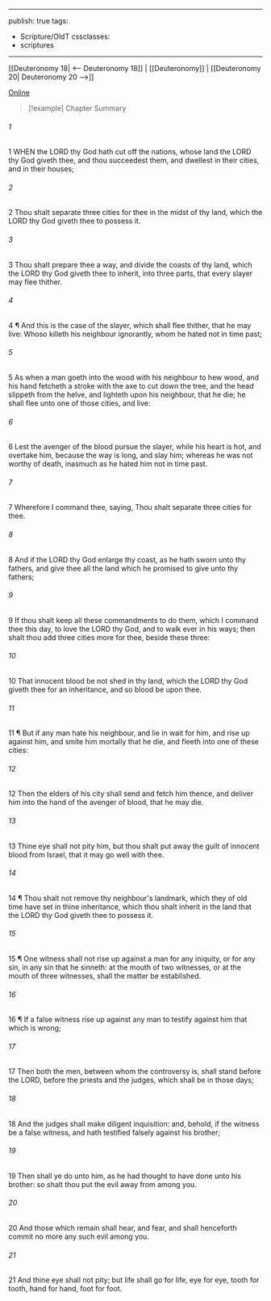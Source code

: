 

---
publish: true
tags:
  - Scripture/OldT
cssclasses:
  - scriptures
---
[[Deuteronomy 18| <-- Deuteronomy 18]] | [[Deuteronomy]] | [[Deuteronomy 20| Deuteronomy 20 -->]]

[Online](https://churchofjesuschrist.org/study/scriptures/ot/deut/19?lang=eng)

>[!example] Chapter Summary
>
###### 1
1 WHEN the LORD thy God hath cut off the nations, whose land the LORD thy God giveth thee, and thou succeedest them, and dwellest in their cities, and in their houses;
###### 2
2 Thou shalt separate three cities for thee in the midst of thy land, which the LORD thy God giveth thee to possess it.
###### 3
3 Thou shalt prepare thee a way, and divide the coasts of thy land, which the LORD thy God giveth thee to inherit, into three parts, that every slayer may flee thither.
###### 4
4 ¶ And this is the case of the slayer, which shall flee thither, that he may live: Whoso killeth his neighbour ignorantly, whom he hated not in time past;
###### 5
5 As when a man goeth into the wood with his neighbour to hew wood, and his hand fetcheth a stroke with the axe to cut down the tree, and the head slippeth from the helve, and lighteth upon his neighbour, that he die; he shall flee unto one of those cities, and live:
###### 6
6 Lest the avenger of the blood pursue the slayer, while his heart is hot, and overtake him, because the way is long, and slay him; whereas he was not worthy of death, inasmuch as he hated him not in time past.
###### 7
7 Wherefore I command thee, saying, Thou shalt separate three cities for thee.
###### 8
8 And if the LORD thy God enlarge thy coast, as he hath sworn unto thy fathers, and give thee all the land which he promised to give unto thy fathers;
###### 9
9 If thou shalt keep all these commandments to do them, which I command thee this day, to love the LORD thy God, and to walk ever in his ways; then shalt thou add three cities more for thee, beside these three:
###### 10
10 That innocent blood be not shed in thy land, which the LORD thy God giveth thee for an inheritance, and so blood be upon thee.
###### 11
11 ¶ But if any man hate his neighbour, and lie in wait for him, and rise up against him, and smite him mortally that he die, and fleeth into one of these cities:
###### 12
12 Then the elders of his city shall send and fetch him thence, and deliver him into the hand of the avenger of blood, that he may die.
###### 13
13 Thine eye shall not pity him, but thou shalt put away the guilt of innocent blood from Israel, that it may go well with thee.
###### 14
14 ¶ Thou shalt not remove thy neighbour's landmark, which they of old time have set in thine inheritance, which thou shalt inherit in the land that the LORD thy God giveth thee to possess it.
###### 15
15 ¶ One witness shall not rise up against a man for any iniquity, or for any sin, in any sin that he sinneth: at the mouth of two witnesses, or at the mouth of three witnesses, shall the matter be established.
###### 16
16 ¶ If a false witness rise up against any man to testify against him that which is wrong;
###### 17
17 Then both the men, between whom the controversy is, shall stand before the LORD, before the priests and the judges, which shall be in those days;
###### 18
18 And the judges shall make diligent inquisition: and, behold, if the witness be a false witness, and hath testified falsely against his brother;
###### 19
19 Then shall ye do unto him, as he had thought to have done unto his brother: so shalt thou put the evil away from among you.
###### 20
20 And those which remain shall hear, and fear, and shall henceforth commit no more any such evil among you.
###### 21
21 And thine eye shall not pity; but life shall go for life, eye for eye, tooth for tooth, hand for hand, foot for foot.



